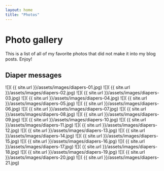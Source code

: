 ```yaml
---
layout: home
title: "Photos"
---
```


# Photo gallery

This is a list of all of my favorite photos that did not make it into my blog posts. Enjoy!

## Diaper messages

<span class="gallery">
  ![]( {{ site.url }}/assets/images/diapers-01.jpg)
  ![]( {{ site.url }}/assets/images/diapers-02.jpg)
  ![]( {{ site.url }}/assets/images/diapers-03.jpg)
  ![]( {{ site.url }}/assets/images/diapers-04.jpg)
  ![]( {{ site.url }}/assets/images/diapers-05.jpg)
  ![]( {{ site.url }}/assets/images/diapers-06.jpg)
  ![]( {{ site.url }}/assets/images/diapers-07.jpg)
  ![]( {{ site.url }}/assets/images/diapers-08.jpg)
  ![]( {{ site.url }}/assets/images/diapers-09.jpg)
  ![]( {{ site.url }}/assets/images/diapers-10.jpg)
  ![]( {{ site.url }}/assets/images/diapers-11.jpg)
  ![]( {{ site.url }}/assets/images/diapers-12.jpg)
  ![]( {{ site.url }}/assets/images/diapers-13.jpg)
  ![]( {{ site.url }}/assets/images/diapers-14.jpg)
  ![]( {{ site.url }}/assets/images/diapers-15.jpg)
  ![]( {{ site.url }}/assets/images/diapers-16.jpg)
  ![]( {{ site.url }}/assets/images/diapers-17.jpg)
  ![]( {{ site.url }}/assets/images/diapers-18.jpg)
  ![]( {{ site.url }}/assets/images/diapers-19.jpg)
  ![]( {{ site.url }}/assets/images/diapers-20.jpg)
  ![]( {{ site.url }}/assets/images/diapers-21.jpg)
</span>
